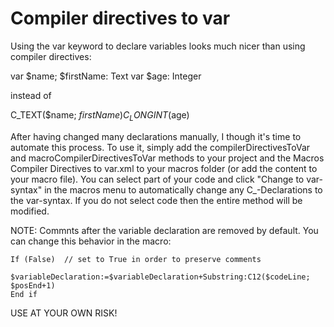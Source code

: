 # Compiler directives to var
Using the var keyword to declare variables looks much nicer than using compiler directives:

var $name; $firstName: Text
var $age: Integer

instead of

C_TEXT($name; $firstName)
C_LONGINT($age)

After having changed many declarations manually, I though it's time to automate this process. To use it, simply add the compilerDirectivesToVar and macroCompilerDirectivesToVar methods to your project and the Macros Compiler Directives to var.xml to your macros folder (or add the content to your macro file). You can  select part of your code and click "Change to var-syntax" in the macros menu to automatically change any C_-Declarations to the var-syntax. If you do not select code then the entire method will be modified.

NOTE: Commnts after the variable declaration are removed by default. You can change this behavior in the macro:

	If (False)  // set to True in order to preserve comments 
		$variableDeclaration:=$variableDeclaration+Substring:C12($codeLine; $posEnd+1)
	End if 

USE AT YOUR OWN RISK!
